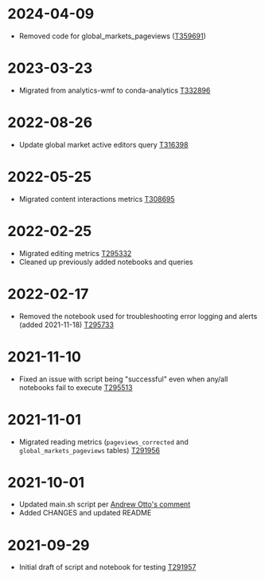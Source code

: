 # 2024-04-09

- Removed code for global_markets_pageviews ([T359691](https://phabricator.wikimedia.org/T359691))

# 2023-03-23

- Migrated from analytics-wmf to conda-analytics [T332896](https://phabricator.wikimedia.org/T332896)

# 2022-08-26

- Update global market active editors query [T316398](https://phabricator.wikimedia.org/T316398)

# 2022-05-25

- Migrated content interactions metrics [T308695](https://phabricator.wikimedia.org/T308695)

# 2022-02-25

- Migrated editing metrics [T295332](https://phabricator.wikimedia.org/T295332)
- Cleaned up previously added notebooks and queries

# 2022-02-17

- Removed the notebook used for troubleshooting error logging and alerts (added 2021-11-18) [T295733](https://phabricator.wikimedia.org/T295733)

# 2021-11-10

- Fixed an issue with script being "successful" even when any/all notebooks fail to execute [T295513](https://phabricator.wikimedia.org/T295513)

# 2021-11-01

- Migrated reading metrics (`pageviews_corrected` and `global_markets_pageviews` tables) [T291956](https://phabricator.wikimedia.org/T291956)

# 2021-10-01

- Updated main.sh script per [Andrew Otto's comment](https://gerrit.wikimedia.org/r/c/analytics/wmf-product/jobs/+/724469/comment/3337256d_31a2ba05/)
- Added CHANGES and updated README

# 2021-09-29

- Initial draft of script and notebook for testing [T291957](https://phabricator.wikimedia.org/T291957)
